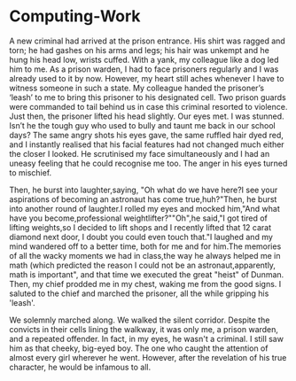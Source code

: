 # Computing-Work

A new criminal had arrived at the prison entrance. His shirt was ragged and torn; he had gashes on his arms and legs; his hair was unkempt and he hung his head low, wrists cuffed.
With a yank, my colleague like a dog led him to me. As a prison warden, I had to face prisoners regularly and I was already used to it by now. However, my heart still
aches whenever I have to witness someone in such a state. My colleague handed the prisoner’s ‘leash’ to me to bring this prisoner to his designated cell. Two prison guards were
commanded to tail behind us in case this criminal resorted to violence. Just then, the prisoner lifted his head slightly. Our eyes met. I was stunned. Isn’t he the tough guy who
used to bully and taunt me back in our school days? The same angry shots his eyes gave, the same ruffled hair dyed red, and I instantly realised that his facial features had not
changed much either the closer I looked. He scrutinised my face simultaneously and I had an uneasy feeling that he could recognise me too. The anger in his eyes turned to
mischief.

Then, he burst into laughter,saying, "Oh what do we have here?I see your aspirations of becoming an astronaut has come true,huh?"Then, he burst into another round of laughter.I
rolled my eyes and mocked him,"And what have you become,professional weightlifter?""Oh",he said,"I got tired of lifting weights,so I decided to lift shops and I recently lifted 
that 12 carat diamond next door, I doubt you could even touch that."I laughed and my mind wandered off to a better time, both for me and for him.The memories of all the wacky
moments we had in class,the way he always helped me in math (which predicted the reason I could not be an astronaut,apparently, math is important", and that time we executed the 
great "heist" of Dunman. Then, my chief prodded me in my chest, waking me from the good signs. I saluted to the chief and marched the prisoner, all the while gripping his 'leash'. 

We solemnly marched along. We walked the silent corridor. Despite the convicts in their cells lining the walkway, it was only me, a prison warden, and a repeated offender. In fact, in my eyes, he wasn't a criminal. I still saw him as that cheeky, big-eyed boy. The one who caught the attention of almost every girl wherever he went. However, after the revelation of his true character, he would be infamous to all. 
